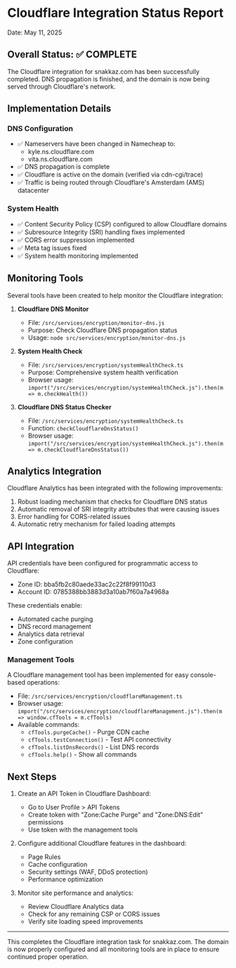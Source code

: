 # Cloudflare Integration Status Report

Date: May 11, 2025

## Overall Status: ✅ COMPLETE

The Cloudflare integration for snakkaz.com has been successfully completed. DNS propagation is finished, and the domain is now being served through Cloudflare's network.

## Implementation Details

### DNS Configuration
- ✅ Nameservers have been changed in Namecheap to:
  - kyle.ns.cloudflare.com
  - vita.ns.cloudflare.com
- ✅ DNS propagation is complete
- ✅ Cloudflare is active on the domain (verified via cdn-cgi/trace)
- ✅ Traffic is being routed through Cloudflare's Amsterdam (AMS) datacenter

### System Health
- ✅ Content Security Policy (CSP) configured to allow Cloudflare domains
- ✅ Subresource Integrity (SRI) handling fixes implemented
- ✅ CORS error suppression implemented
- ✅ Meta tag issues fixed
- ✅ System health monitoring implemented

## Monitoring Tools

Several tools have been created to help monitor the Cloudflare integration:

1. **Cloudflare DNS Monitor**
   - File: `/src/services/encryption/monitor-dns.js`
   - Purpose: Check Cloudflare DNS propagation status
   - Usage: `node src/services/encryption/monitor-dns.js`

2. **System Health Check**
   - File: `/src/services/encryption/systemHealthCheck.ts`
   - Purpose: Comprehensive system health verification
   - Browser usage: `import("/src/services/encryption/systemHealthCheck.js").then(m => m.checkHealth())`

3. **Cloudflare DNS Status Checker**
   - File: `/src/services/encryption/systemHealthCheck.ts`
   - Function: `checkCloudflareDnsStatus()`
   - Browser usage: `import("/src/services/encryption/systemHealthCheck.js").then(m => m.checkCloudflareDnsStatus())`

## Analytics Integration

Cloudflare Analytics has been integrated with the following improvements:

1. Robust loading mechanism that checks for Cloudflare DNS status
2. Automatic removal of SRI integrity attributes that were causing issues
3. Error handling for CORS-related issues
4. Automatic retry mechanism for failed loading attempts

## API Integration

API credentials have been configured for programmatic access to Cloudflare:

- Zone ID: bba5fb2c80aede33ac2c22f8f99110d3
- Account ID: 0785388bb3883d3a10ab7f60a7a4968a

These credentials enable:
- Automated cache purging
- DNS record management
- Analytics data retrieval
- Zone configuration

### Management Tools

A Cloudflare management tool has been implemented for easy console-based operations:

- File: `/src/services/encryption/cloudflareManagement.ts`
- Browser usage: `import("/src/services/encryption/cloudflareManagement.js").then(m => window.cfTools = m.cfTools)`
- Available commands: 
  - `cfTools.purgeCache()` - Purge CDN cache
  - `cfTools.testConnection()` - Test API connectivity
  - `cfTools.listDnsRecords()` - List DNS records
  - `cfTools.help()` - Show all commands

## Next Steps

1. Create an API Token in Cloudflare Dashboard:
   - Go to User Profile > API Tokens
   - Create token with "Zone:Cache Purge" and "Zone:DNS:Edit" permissions
   - Use token with the management tools

2. Configure additional Cloudflare features in the dashboard:
   - Page Rules
   - Cache configuration
   - Security settings (WAF, DDoS protection)
   - Performance optimization

3. Monitor site performance and analytics:
   - Review Cloudflare Analytics data
   - Check for any remaining CSP or CORS issues
   - Verify site loading speed improvements

---

This completes the Cloudflare integration task for snakkaz.com. The domain is now properly configured and all monitoring tools are in place to ensure continued proper operation.
